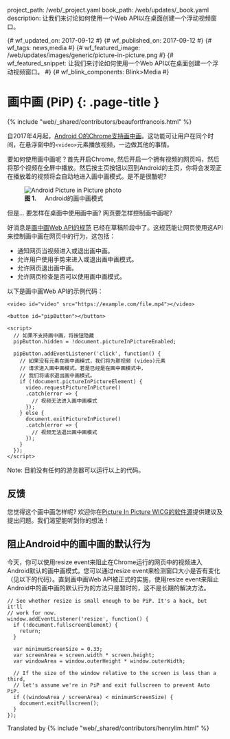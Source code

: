 project_path: /web/_project.yaml
book_path: /web/updates/_book.yaml
description: 让我们来讨论如何使用一个Web API以在桌面创建一个浮动视频窗口。

{# wf_updated_on: 2017-09-12 #}
{# wf_published_on: 2017-09-12 #}
{# wf_tags: news,media #}
{# wf_featured_image: /web/updates/images/generic/picture-in-picture.png #}
{# wf_featured_snippet: 让我们来讨论如何使用一个Web API以在桌面创建一个浮动视频窗口。 #}
{# wf_blink_components: Blink>Media #}

# 画中画 (PiP) {: .page-title }

{% include "web/_shared/contributors/beaufortfrancois.html" %}


自2017年4月起，[Android O的Chrome支持画中画](https://developer.android.com/about/versions/oreo/android-8.0.html#opip)。这功能可让用户在同个时间，在悬浮窗中的`<video>`元素播放视频，一边做其他的事情。

要如何使用画中画呢？首先开启Chrome, 然后开启一个拥有视频的网页吗，然后将那个视频在全屏中播放。然后按主页按钮以回到Android的主页，你将会发现正在播放着的视频将会自动地进入画中画模式。是不是很酷呢?

<figure>
  <img src="/web/updates/images/2017/09/picture-in-picture-hero.jpg" alt="Android Picture in Picture photo">
  <figcaption><b>图 1.</b>
    Android的画中画模式</figcaption>
</figure>

但是... 要怎样在桌面中使用画中画? 网页要怎样控制画中画呢?

好消息是[画中画Web API的规范](https://wicg.github.io/picture-in-picture/) 已经在草稿阶段中了。这规范能让网页使用这API来控制画中画在网页中的行为，这包括：

- 通知网页当视频进入或退出画中画。
- 允许用户使用手势来进入或退出画中画模式。
- 允许网页退出画中画。
- 允许网页检查是否可以使用画中画模式。

以下是画中画Web API的示例代码：

```
<video id="video" src="https://example.com/file.mp4"></video>

<button id="pipButton"></button>

<script>
  // 如果不支持画中画，将按钮隐藏
  pipButton.hidden = !document.pictureInPictureEnabled;

  pipButton.addEventListener('click', function() {
    // 如果没有元素在画中画模式，我们将为那视频 (video)元素
    // 请求进入画中画模式。若是已经是在画中画模式中，
    // 我们将请求退出画中画模式。
    if (!document.pictureInPictureElement) {
      video.requestPictureInPicture()
      .catch(error => {
        // 视频无法进入画中画模式
      });
    } else {
      document.exitPictureInPicture()
      .catch(error => {
        // 视频无法退出画中画模式
      });
    }
  });
</script>
```

Note:  目前没有任何的游览器可以运行以上的代码。

## 反馈

您觉得这个画中画怎样呢? 欢迎你在[Picture In Picture WICG的软件源](https://github.com/WICG/picture-in-picture)提供建议及提出问题。我们渴望能听到你的想法！

## 阻止Android中的画中画的默认行为

今天，你可以使用resize event来阻止在Chrome运行的网页中的视频进入Android默认的画中画模式。您可以通过resize event来检测窗口大小是否有变化（见以下的代码）。直到画中画Web API被正式的实施，使用resize event来阻止Android中的画中画的默认行为的方法只是暂时的，这不是长期的解决方法。

```
// See whether resize is small enough to be PiP. It's a hack, but it'll
// work for now.
window.addEventListener('resize', function() {
  if (!document.fullscreenElement) {
    return;
  }

  var minimumScreenSize = 0.33;
  var screenArea = screen.width * screen.height;
  var windowArea = window.outerHeight * window.outerWidth;

  // If the size of the window relative to the screen is less than a third,
  // let's assume we're in PiP and exit fullscreen to prevent Auto PiP.
  if ((windowArea / screenArea) < minimumScreenSize) {
    document.exitFullscreen();
  }
});
```

Translated by
{% include "web/_shared/contributors/henrylim.html" %}

